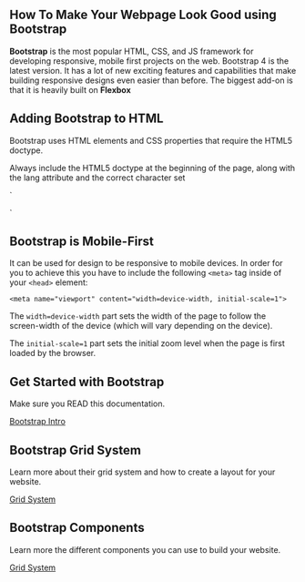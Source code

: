 ## How To Make Your Webpage Look Good using Bootstrap

**Bootstrap** is the most popular HTML, CSS, and JS framework for developing responsive, mobile first projects on the web. Bootstrap 4 is the latest version. It has a lot of new exciting features and capabilities that make building responsive designs even easier than before. The biggest add-on is that it is heavily built on **Flexbox**


## Adding Bootstrap to HTML 
Bootstrap uses HTML elements and CSS properties that require the HTML5 doctype.

Always include the HTML5 doctype at the beginning of the page, along with the lang attribute and the correct character set

`
<link rel="stylesheet" href="https://maxcdn.bootstrapcdn.com/bootstrap/3.3.7/css/bootstrap.min.css">
`

## Bootstrap is Mobile-First 

It can be used for design to be responsive to mobile devices. In order for you to achieve this you have to include the following `<meta>` tag inside of your `<head>` element: 

`<meta name="viewport" content="width=device-width, initial-scale=1">`

The `width=device-width` part sets the width of the page to follow the screen-width of the device (which will vary depending on the device).

The `initial-scale=1` part sets the initial zoom level when the page is first loaded by the browser.
  


## Get Started with Bootstrap 
Make sure you READ this documentation. 

[Bootstrap Intro](https://getbootstrap.com/docs/4.1/getting-started/introduction/)


## Bootstrap Grid System 
Learn more about their grid system and how to create a layout for your website. 

[Grid System](https://getbootstrap.com/docs/4.1/layout/grid)

## Bootstrap Components 

Learn more the different components you can use to build your website. 

[Grid System](https://getbootstrap.com/docs/4.1/layout/grid)


